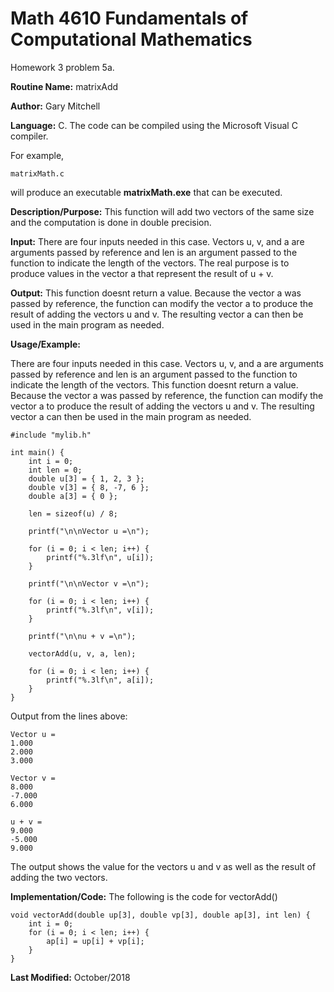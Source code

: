 # Math 4610 Fundamentals of Computational Mathematics
Homework 3 problem 5a.

**Routine Name:**           matrixAdd

**Author:** Gary Mitchell

**Language:** C. The code can be compiled using the Microsoft Visual C compiler.

For example,

    matrixMath.c

will produce an executable **matrixMath.exe** that can be executed.

**Description/Purpose:** This function will add two vectors of the same size and the computation is done in double precision. 

**Input:** There are four inputs needed in this case. Vectors u, v, and a are arguments passed by reference and len is an argument passed to the function to indicate the length of the vectors. The real purpose is to produce values in the vector a that represent the result of u + v.

**Output:** This function doesnt return a value. Because the vector a was passed by reference, the function can modify the vector a to produce the result of adding the vectors u and v. The resulting vector a can then be used in the main program as needed.

**Usage/Example:**

There are four inputs needed in this case. Vectors u, v, and a are arguments passed by reference and len is an argument passed to the function to indicate the length of the vectors. This function doesnt return a value. Because the vector a was passed by reference, the function can modify the vector a to produce the result of adding the vectors u and v. The resulting vector a can then be used in the main program as needed.

    #include "mylib.h"
    
    int main() {
        int i = 0;
        int len = 0;
        double u[3] = { 1, 2, 3 };
        double v[3] = { 8, -7, 6 };
        double a[3] = { 0 };
    
        len = sizeof(u) / 8;
    
        printf("\n\nVector u =\n");
    
        for (i = 0; i < len; i++) {
            printf("%.3lf\n", u[i]);
        }
    
        printf("\n\nVector v =\n");
    
        for (i = 0; i < len; i++) {
            printf("%.3lf\n", v[i]);
        }
    
        printf("\n\nu + v =\n");
    
        vectorAdd(u, v, a, len);
    
        for (i = 0; i < len; i++) {
            printf("%.3lf\n", a[i]);
        }
    }

Output from the lines above:

    Vector u =
    1.000
    2.000
    3.000
    
    Vector v =
    8.000
    -7.000
    6.000
    
    u + v =
    9.000
    -5.000
    9.000

The output shows the value for the vectors u and v as well as the result of adding the two vectors.

**Implementation/Code:** The following is the code for vectorAdd()

    void vectorAdd(double up[3], double vp[3], double ap[3], int len) {
        int i = 0;
        for (i = 0; i < len; i++) {
            ap[i] = up[i] + vp[i];
        }
    }

**Last Modified:** October/2018
